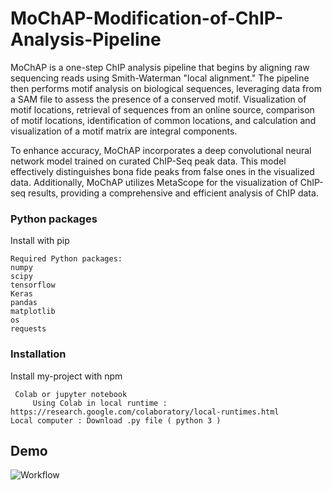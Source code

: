 # MoChAP-Modification-of-ChIP-Analysis-Pipeline
MoChAP is a one-step ChIP analysis pipeline that begins by aligning raw sequencing reads using Smith-Waterman "local alignment." The pipeline then performs motif analysis on biological sequences, leveraging data from a SAM file to assess the presence of a conserved motif. Visualization of motif locations, retrieval of sequences from an online source, comparison of motif locations, identification of common locations, and calculation and visualization of a motif matrix are integral components.

To enhance accuracy, MoChAP incorporates a deep convolutional neural network model trained on curated ChIP-Seq peak data. This model effectively distinguishes bona fide peaks from false ones in the visualized data. Additionally, MoChAP utilizes MetaScope for the visualization of ChIP-seq results, providing a comprehensive and efficient analysis of ChIP data.



### Python packages
Install with pip
```
Required Python packages:
numpy
scipy
tensorflow
Keras
pandas
matplotlib
os
requests
```

### Installation
Install my-project with npm
```
 Colab or jupyter notebook 
     Using Colab in local runtime : https://research.google.com/colaboratory/local-runtimes.html 
Local computer : Download .py file ( python 3 )
```
    
## Demo
![Workflow](https://drive.google.com/file/d/1LL8q6Lu6Es0ECQH4OL5IlKwI_IffXrR9/view?usp=sharing)


